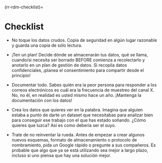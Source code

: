 (rr-rdm-checklist)=
# Checklist

<!-- This is a different style than the other chapters, but I really love what Alex provided so I just kept it. -->

- No toque los datos crudos. Copia de seguridad en algún lugar razonable y guarda una copia de sólo lectura.

- ¡Ten un plan! Decide dónde se almacenarán tus datos, qué se llama, cuando/si necesita ser borrado BEFORE comienza a recolectarlo y anotarlo en un plan de gestión de datos. Si recopila datos confidenciales, ¡planea el consentimiento para compartir desde el principio!

- Documentar todo. Sabes quién era la peor persona para responder a los correos electrónicos es cuál era la frecuencia de muestreo del canal X. No, no él, en realidad es usted mismo hace un año. ¡Mantenga la documentación con los datos!

- Crea los datos que quieres ver en la palabra. Imagina que alguien estaba a punto de darte un dataset que necesitabas para analizar bien para conseguir ese trabajo con el que has estado soñando. ¿Cómo quieres que luzca? Así es como debería ser el suyo.

- Trate de no reinventar la rueda. Antes de empezar a crear algunos nuevos esquemas, formato de almacenamiento o protocolo de nombramiento, pida un Google rápido o pregunte a sus compañeros. Es probable que algo que ya se está utilizando sea mejor a largo plazo, incluso si uno piensa que hay una solución mejor.
